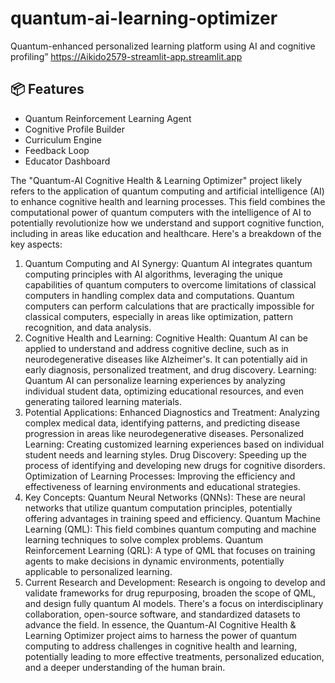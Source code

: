 # quantum-ai-learning-optimizer
Quantum-enhanced personalized learning platform using AI and cognitive profiling”
https://Aikido2579-streamlit-app.streamlit.app
## 📦 Features

- Quantum Reinforcement Learning Agent
- Cognitive Profile Builder
- Curriculum Engine
- Feedback Loop
- Educator Dashboard

The "Quantum-AI Cognitive Health & Learning Optimizer" project likely refers to the application of quantum computing and artificial intelligence (AI) to enhance cognitive health and learning processes. This field combines the computational power of quantum computers with the intelligence of AI to potentially revolutionize how we understand and support cognitive function, including in areas like education and healthcare. 
Here's a breakdown of the key aspects:
1. Quantum Computing and AI Synergy:
Quantum AI integrates quantum computing principles with AI algorithms, leveraging the unique capabilities of quantum computers to overcome limitations of classical computers in handling complex data and computations.
Quantum computers can perform calculations that are practically impossible for classical computers, especially in areas like optimization, pattern recognition, and data analysis. 
2. Cognitive Health and Learning:
Cognitive Health:
Quantum AI can be applied to understand and address cognitive decline, such as in neurodegenerative diseases like Alzheimer's. It can potentially aid in early diagnosis, personalized treatment, and drug discovery. 
Learning:
Quantum AI can personalize learning experiences by analyzing individual student data, optimizing educational resources, and even generating tailored learning materials. 
3. Potential Applications:
Enhanced Diagnostics and Treatment:
Analyzing complex medical data, identifying patterns, and predicting disease progression in areas like neurodegenerative diseases. 
Personalized Learning:
Creating customized learning experiences based on individual student needs and learning styles. 
Drug Discovery:
Speeding up the process of identifying and developing new drugs for cognitive disorders. 
Optimization of Learning Processes:
Improving the efficiency and effectiveness of learning environments and educational strategies. 
4. Key Concepts:
Quantum Neural Networks (QNNs):
These are neural networks that utilize quantum computation principles, potentially offering advantages in training speed and efficiency. 
Quantum Machine Learning (QML):
This field combines quantum computing and machine learning techniques to solve complex problems. 
Quantum Reinforcement Learning (QRL):
A type of QML that focuses on training agents to make decisions in dynamic environments, potentially applicable to personalized learning. 
5. Current Research and Development:
Research is ongoing to develop and validate frameworks for drug repurposing, broaden the scope of QML, and design fully quantum AI models.
There's a focus on interdisciplinary collaboration, open-source software, and standardized datasets to advance the field. 
In essence, the Quantum-AI Cognitive Health & Learning Optimizer project aims to harness the power of quantum computing to address challenges in cognitive health and learning, potentially leading to more effective treatments, personalized education, and a deeper understanding of the human brain.
